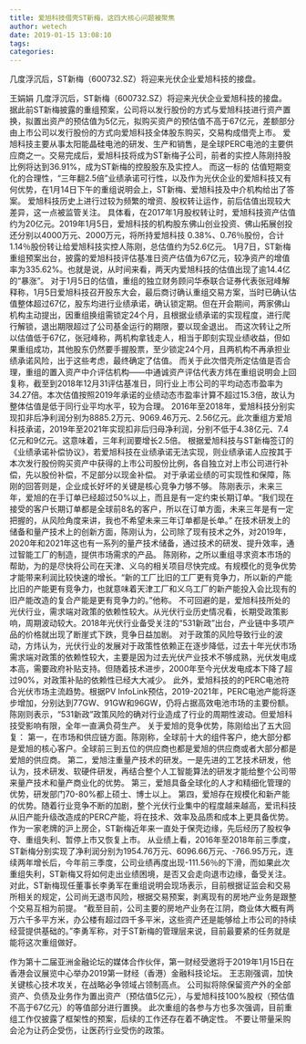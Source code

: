 ```yaml
---
title: 爱旭科技借壳ST新梅，这四大核心问题被聚焦
author: wetech
date: 2019-01-15 13:08:10
tags: 
categories: 
---
```

几度浮沉后，ST新梅（600732.SZ）将迎来光伏企业爱旭科技的接盘。
<!-- more -->
王娟娟
几度浮沉后，ST新梅（600732.SZ）将迎来光伏企业爱旭科技的接盘。
据此前ST新梅披露的重组预案，公司将以发行股份的方式与爱旭科技进行资产置换，拟置出资产的预估值为5亿元，拟购买资产的预估值不高于67亿元，差额部分由上市公司以发行股份的方式向爱旭科技全体股东购买，交易构成借壳上市。
爱旭科技主要从事太阳能晶硅电池的研发、生产和销售，是全球PERC电池的主要供应商之一。交易完成后，爱旭科技将成为ST新梅子公司，前者的实控人陈刚持股比例将达到36.91%，成为ST新梅的控股股东及实控人。
而这一标的
估值短期变化的合理性，“三年翻2.5倍”业绩承诺可行性，以及作为光伏企业的爱旭科技又有何优势，在1月14日下午的重组说明会上，ST新梅、爱旭科技及中介机构给出了答案。
爱旭科技历史上进行过较为频繁的增资、股权转让运作，前后估值出现较大差异，这一点被监管关注。
具体看，在2017年1月股权转让时，爱旭科技资产估值约为20亿元。2019年1月5日，爱旭科技的机构股东佛山创业投资、佛山拓展创投还分别以4000万元、2000万元，将所持爱旭科技 0.38%、0.76％股份，合计1.14％股份转让给爱旭科技实控人陈刚，总估值约为52.6亿元。
1月7日，ST新梅重组预案出台，披露的爱旭科技评估基准日资产估值为67亿元，较净资产的增值率为335.62%。也就是说，从时间来看，两天内爱旭科技的估值出现了逾14.4亿的“暴涨”。
对于1月5日的估值，重组的独立财务顾问华泰联合证券代表张冠峰解释称，1月5日爱旭科技召开股东大会，最后商讨确认重组交易方案，当时已确认估值整体超过67亿，股东均进行业绩承诺，确认锁定期。但在开会期间，两家佛山机构主动提出，因重组换组需锁定24个月，且根据业绩承诺的实现程度，进行爬行解锁，退出期限超过了公司基金运行的期限，要以现金退出。
而这次转让之所以估值低于67亿，张冠峰称，两机构拿钱走人，相当于即刻实现业绩收益，但如果重组成功，其他股东仍然要手握股票，至少锁定24个月，且两机构不再承担业绩承诺风险，出于这些考虑，最终确定了估值。
而关于此次借壳所定估值是否合理，重组的置入资产中介评估机构——中通诚资产评估代表方炜在重组说明会上回复称，截至到2018年12月31评估基准日，同行业上市公司的平均动态市盈率为34.27倍。本次估值按照2019年承诺的业绩动态市盈率计算不超过15.3倍，故认为整体估值是低于同行业平均水平，较为合理。
2016年至2018年，爱旭科技分别实现扣非后净利润分别为8885.2万元、9069.46万元、2.56亿元。此次重组方爱旭科技承诺，2019年至2021年实现扣非后归母净利润，分别不低于4.38亿元、7.4亿元和9亿元。这意味着，三年利润要增长2.5倍。
根据爱旭科技与ST新梅签订的《业绩承诺补偿协议》，若爱旭科技在业绩承诺无法实现，则业绩承诺人应按其于本次发行股份购买资产中获得的上市公司股份比例，各自独立对上市公司进行补偿，先以股份补偿，不足部分以现金补偿。
对于承诺业绩的可实现性和保障，陈刚的回答则是，企业成长好坏的关键是核心竞争力够不够。
陈刚表示，未来三年，爱旭的在手订单已经超过50%以上，而且是有一定约束长期订单。“我们现在接受的客户长期订单都是全球前8名的客户，所以在订单方面，未来三年是有一定把握的，从风险角度来讲，我也不希望未来三年订单都是长单。”
在技术研发上的储备和量产技术上的创新方面，陈刚认为，公司除了现有技术之外，对2019年，2020年和2021年这也有一系列的量产技术储备，通过技术的研发、提升效率，通过智能工厂的制造，提供市场需求的产品。
陈刚称，之所以重组寻求资本市场的帮助，为的是尽快将公司在天津、义乌的相关项目尽快完成。有规模化的竞争优势才能带来利润比较快速的增长。“新的工厂比旧的工厂更有竞争力，所以新的产能比旧的产能更有竞争力，也就意味着天津工厂和义乌工厂的新产能投入会比现有的旧产能改造的复合产能是更有竞争力的。”他称。
不可回避的是，爱旭科技所处的光伏行业，需求端对政策的依赖性较大。从光伏行业历史情况看，长期受政策影响，周期波动较大。2018年光伏行业备受关注的“531新政”出台，产业链中多项产品的价格就出现了断崖式下跌，竞争日益加剧。
对于政策的风险导致行业的波动，方炜认为，光伏行业的发展对于政策性依赖正在逐步降低，过去十年光伏市场需求端对政策的依赖性较大，主要是因为过去光伏产业技术不够成熟，光伏发电成本高，需要政府补贴支持。但随着技术进步，2000年至今光伏发电成本下降了超过90%，对政策补贴的依赖性已经大大减少。
此外，爱旭科技的的PERC电池符合光伏市场主流趋势。根据PV InfoLink预估，2019-2021年，PERC电池产能将逐步增加，分别达到77GW、91GW和96GW，仍将占据高效电池市场的主要份额。
陈刚则表示，“531新政”政策风险的确对行业造成了行业的周期性波动。但爱旭科技受影响有限，全年一直满负荷生产。
关于爱旭的竞争优势，陈刚给出了五大回复：
第一，在市场和供应链方面。陈刚称，全球前十大的组件客户，绝大部分都是爱旭的核心客户。全球前三到五位的供应商也都是爱旭的供应商或者大部分都是爱旭的供应商。
第二，爱旭注重量产技术的研发。一是先进的工艺技术研发，他认为，技术研发、软硬件研发，再结合整个人工智能算法的研发才能给整个公司带来量产技术和量产商业化的优势。
第三，爱旭具备全球化的人才和精细化管理的优势，研发部门70-80%都上硕士、博士以上。
第四，爱旭存在规模化和新产能的优势。随着行业竞争不断的加剧，整个光伏行业集中的程度越来越高，爱讯科技从旧产能升级改造成的PERC产能，将在技术、效率及品质和成本上更具备优势。
作为一家老牌的沪上房企，ST新梅近年来一直处于保壳边缘，先后经历了股权争夺、重组失利、暂停上市又恢复上市。
从业绩上看，2016年至2018年前三季度，ST新梅分别实现了净利润分别为1954.76万元、6096.66万元、-766.95万元，连续两年增长后，今年前三季度，公司业绩再度出现-111.56％的下滑，而如果此次重组失利，ST新梅又将如何走出业绩困境，是否又会走向退市边缘，备受关注。
对此，ST新梅现任董事长李勇军在重组说明会现场表示，目前根据证监会和交易所相关的规定，公司尚无退市风险，根据交易预案，剥离现有的房地产业务是跟整个交易互相为前提。
“截至目前，公司主要的房地产业务在江阴，商业体大概有两万六千多平方米，办公楼有超过四千多平米，这些资产还是能够给上市公司的持续经营提供基础的。”李勇军称，对于ST新梅的管理层来说，目前最要紧的任务就是能将这次重组做好。
 
 
作为第十二届亚洲金融论坛的媒体合作伙伴，第一财经受邀将于2019年1月15日在香港会议展览中心举办2019第一财经（香港）金融科技论坛。
王志刚强调，加快关键核心技术攻关，在战略必争领域占领制高点。
公司拟将除保留资产外的全部资产、负债及业务作为置出资产（预估值5亿元），与爱旭科技100%股权（预估值不高于67亿元）的等值部分进行置换。
此次重组的各参与方也多次强调，目前重组工作仅披露了框架性的预案，后续的工作还存在着不确定性。
不要让带量采购会沦为让药企受伤，让医药行业受伤的政策。
